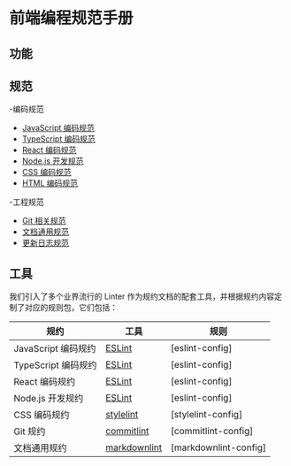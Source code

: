 # 前端编程规范手册

## 功能

## 规范

-编码规范
  - [JavaScript 编码规范](docs/coding/javascript.md)
  - [TypeScript 编码规范](docs/coding/typescript.md)
  - [React 编码规范](docs/coding/react.md)
  - [Node.js 开发规范](docs/coding/node.md)
  - [CSS 编码规范](docs/coding/css.md)
  - [HTML 编码规范](docs/coding/html.md)

-工程规范
  - [Git 相关规范](docs/engineering/git.md)
  - [文档通用规范](docs/engineering/doc.md)
  - [更新日志规范](docs/engineering/changelog.md)

## 工具

我们引入了多个业界流行的 Linter 作为规约文档的配套工具，并根据规约内容定制了对应的规则包，它们包括：

| 规约                | 工具           | 规则                      |
| ------------------- | -------------- | ------------------------- |
| JavaScript 编码规约 | [ESLint]       | [eslint-config]       |
| TypeScript 编码规约 | [ESLint]       | [eslint-config]       |
| React 编码规约      | [ESLint]       | [eslint-config]       |
| Node.js 开发规约    | [ESLint]       | [eslint-config]       |
| CSS 编码规约        | [stylelint]    | [stylelint-config]    |
| Git 规约            | [commitlint]   | [commitlint-config]   |
| 文档通用规约        | [markdownlint] | [markdownlint-config] |

[ESLint]: https://eslint.org/
[eslint-config-toolkit]: https://www.npmjs.com/package/eslint-config-toolkit
[stylelint]: https://stylelint.io/
[stylelint-config-toolkit]: https://www.npmjs.com/package/stylelint-config-toolkit
[commitlint]: https://commitlint.js.org/
[commitlint-config-toolkit]: https://www.npmjs.com/package/commitlint-config-toolkit
[markdownlint]: https://github.com/DavidAnson/markdownlint
[markdownlint-config-toolkit]: https://www.npmjs.com/package/markdownlint-config-toolkit